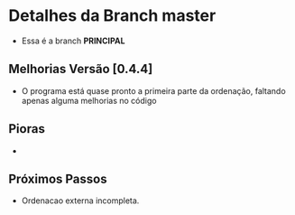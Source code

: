 # Detalhes da Branch master

- Essa é a branch **PRINCIPAL**

## Melhorias Versão [0.4.4]

- O programa está quase pronto a primeira parte da ordenação, faltando apenas alguma melhorias no código

## Pioras

-

## Próximos Passos

- Ordenacao externa incompleta.
